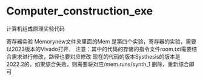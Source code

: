 # Computer_construction_exe
计算机组成原理实验代码


寄存器实验
Memorynew文件夹里面的Mem 是第四个实验，寄存器的实验，需要以2023版本的Vivado打开，
注意：其中的代码的存储的指令文件room.txt需要结合需求进行修改，路径也要对应修改
现在的代码的版本Systhesis的版本是2022.2的，如果综合失败，则需要将对应/mem.runs/synth_1 删除，重新综合即可
